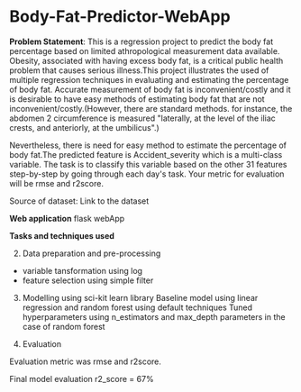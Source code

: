 # Body-Fat-Predictor-WebApp

**Problem Statement**:
This is a regression project to predict the body fat percentage based on limited athropological measurement data available.
Obesity, associated with having excess body fat, is a critical  public health problem that causes serious illness.This project illustrates the used of multiple regression techniques in evaluating and estimating the percentage of body fat. Accurate measurement of body fat is inconvenient/costly and it is desirable to have easy methods of estimating body fat that are not inconvenient/costly.(However, there are standard methods. for instance, the abdomen 2 circumference is measured "laterally, at the level of the iliac crests, and anteriorly, at the umbilicus".)

Nevertheless, there is need for easy method to estimate the percentage of body fat.The predicted feature is Accident_severity which is a multi-class variable. The task is to classify this variable based on the other 31 features step-by-step by going through each day's task. Your metric for evaluation will be rmse and r2score.

Source of dataset: Link to the dataset

**Web application**
flask webApp

**Tasks and techniques used**

2. Data preparation and pre-processing
- variable tansformation using log
- feature selection using simple filter

3. Modelling using sci-kit learn library
Baseline model using linear regression and random forest using default techniques
Tuned hyperparameters using n_estimators and max_depth parameters in the case of random forest

4. Evaluation

Evaluation metric was rmse and r2score.

Final model evaluation r2_score = 67%
